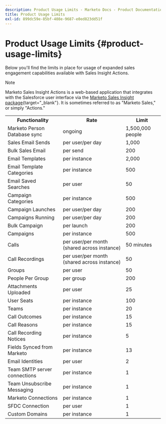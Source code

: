 ```yaml
---
description: Product Usage Limits - Marketo Docs - Product Documentation
title: Product Usage Limits
exl-id: 899dc59e-85bf-408e-9687-e0ed823dd51f
---
```

# Product Usage Limits {#product-usage-limits}

Below you'll find the limits in place for usage of expanded sales engagement capabilities available with Sales Insight Actions.

>[!NOTE]
>
>Marketo Sales Insight Actions is a web-based application that integrates with the Salesforce user interface via the [Marketo Sales Insight package](/help/marketo/product-docs/marketo-sales-insight/msi-for-salesforce/installation/install-marketo-sales-insight-package-in-salesforce-appexchange.md){target="_blank"}. It is sometimes referred to as "Marketo Sales," or simply "Actions."

<table>
  <th>Functionality</th>
  <th>Rate</th>
  <th>Limit</th>
 <tr>
  <td>Marketo Person Database sync</td>
  <td>ongoing</td>
  <td>1,500,000 people</td>
 </tr>
 <tr>
  <td>Sales Email Sends</td>
  <td>per user/per day</td>
  <td>1,000</td>
 </tr>
 <tr>
  <td>Bulk Sales Email</td>
  <td>per send</td>
  <td>200</td>
 </tr>
 <tr>
  <td>Email Templates</td>
  <td>per instance</td>
  <td>2,000</td>
 </tr>
 <tr>
  <td>Email Template Categories</td>
  <td>per instance</td>
  <td>500</td>
 </tr>
 <tr>
  <td>Email Saved Searches</td>
  <td>per user</td>
  <td>50</td>
 </tr>
 <tr>
  <td>Campaign Categories</td>
  <td>per instance</td>
  <td>500</td>
 </tr>
 <tr>
  <td>Campaign Launches</td>
  <td>per user/per day</td>
  <td>200</td>
 </tr>
 <tr>
  <td>Campaigns Running</td>
  <td>per user/per day</td>
  <td>200</td>
 </tr>
 <tr>
  <td>Bulk Campaign</td>
  <td>per launch</td>
  <td>200</td>
 </tr>
 <tr>
  <td>Campaigns</td>
  <td>per instance</td>
  <td>500</td>
 </tr>
  <td>Calls</td>
  <td>per user/per month (shared across instance)</td>
  <td>50 minutes</td>
 </tr>
 <tr>
  <td>Call Recordings</td>
  <td>per user/per month (shared across instance)</td>
  <td>50</td>
 </tr>
 <tr>
  <td>Groups</td>
  <td>per user</td>
  <td>50</td>
 </tr>
 <tr>
  <td>People Per Group</td>
  <td>per group</td>
  <td>200</td>
 </tr>
 <tr>
  <td>Attachments Uploaded</td>
  <td>per user</td>
  <td>25</td>
 </tr>
 <tr>
  <td>User Seats</td>
  <td>per instance</td>
  <td>100</td>
 </tr>
 <tr>
  <td>Teams</td>
  <td>per instance</td>
  <td>20</td>
 </tr>
 <tr>
  <td>Call Outcomes</td>
  <td>per instance</td>
  <td>15</td>
 </tr>
 <tr>
  <td>Call Reasons</td>
  <td>per instance</td>
  <td>15</td>
 </tr>
 <tr>
  <td>Call Recording Notices</td>
  <td>per instance</td>
  <td>5</td>
 </tr>
 <tr>
  <td>Fields Synced from Marketo</td>
  <td>per instance</td>
  <td>13</td>
 </tr>
  <td>Email Identities</td>
  <td>per user</td>
  <td>2</td>
 </tr>
 <tr>
  <td>Team SMTP server connections</td>
  <td>per instance</td>
  <td>1</td>
 </tr>
 <tr>
  <td>Team Unsubscribe Messaging</td>
  <td>per instance</td>
  <td>1</td>
 </tr>
 <tr>
  <td>Marketo Connections</td>
  <td>per instance</td>
  <td>1</td>
 </tr>
 <tr>
  <td>SFDC Connection</td>
  <td>per user</td>
  <td>1</td>
 </tr>
 <tr>
  <td>Custom Domains</td>
  <td>per instance</td>
  <td>1</td>
 </tr>
</table>
